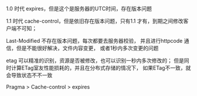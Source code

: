 1.0 时代
expires，但是这个是服务器的UTC时间，存在版本问题

1.1 时代
cache-control，但是依旧存在版本问题，只有1.1 才有，到期之间修改客户端不可知；

Last-Modified 不存在版本问题，每次都要去服务器校验，
并且进行httpcode 通信，但是不能很好解决，文件内容变更，
或者1秒内多次变更的问题

etag
可以精准的识别，资源是否被修改，也可以识别一秒内多次修改的；
但是同时计算ETag室友性能损耗的，并且在分布式存储的情况下，
如果ETag不一致，就会导致状态不不一致


Pragma > Cache-control > expires